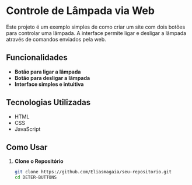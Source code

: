 # Controle de Lâmpada via Web

Este projeto é um exemplo simples de como criar um site com dois botões para controlar uma lâmpada. A interface permite ligar e desligar a lâmpada através de comandos enviados pela web.

## Funcionalidades

- **Botão para ligar a lâmpada**
- **Botão para desligar a lâmpada**
- **Interface simples e intuitiva**

## Tecnologias Utilizadas

- HTML
- CSS
- JavaScript

## Como Usar

1. **Clone o Repositório**

   ```sh
   git clone https://github.com/Eliasmagaia/seu-repositorio.git
   cd DETER-BUTTONS
